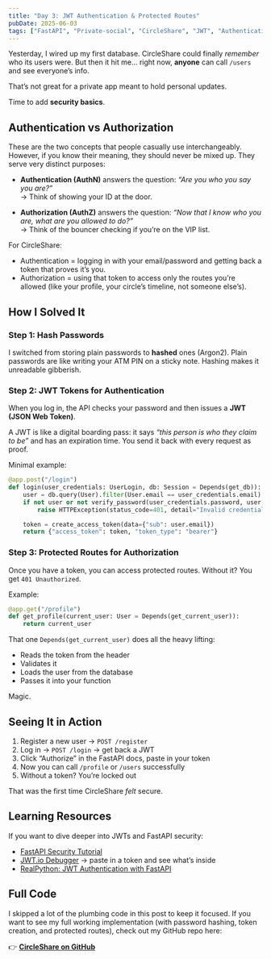 ```yaml
---
title: "Day 3: JWT Authentication & Protected Routes"
pubDate: 2025-06-03
tags: ["FastAPI", "Private-social", "CircleShare", "JWT", "Authentication", "Authorization"]
---
```


Yesterday, I wired up my first database. CircleShare could finally *remember* who its users were. But then it hit me... right now, **anyone** can call `/users` and see everyone’s info.  

That’s not great for a private app meant to hold personal updates.  

Time to add **security basics**.  


## Authentication vs Authorization  

These are the two concepts that people casually use interchangeably. However, if you know their meaning, they should never be mixed up. They serve very distinct purposes:  
- **Authentication (AuthN)** answers the question:
 *“Are you who you say you are?”*  
  → Think of showing your ID at the door.  

- **Authorization (AuthZ)** answers the question: *“Now that I know who you are, what are you allowed to do?”*  
  → Think of the bouncer checking if you’re on the VIP list.  

For CircleShare:  
- Authentication = logging in with your email/password and getting back a token that proves it’s you.  
- Authorization = using that token to access only the routes you’re allowed (like your profile, your circle’s timeline, not someone else’s).  


## How I Solved It  

### Step 1: Hash Passwords  
I switched from storing plain passwords to **hashed** ones (Argon2). Plain passwords are like writing your ATM PIN on a sticky note. Hashing makes it unreadable gibberish.  

### Step 2: JWT Tokens for Authentication  
When you log in, the API checks your password and then issues a **JWT (JSON Web Token)**.  

A JWT is like a digital boarding pass: it says *“this person is who they claim to be”* and has an expiration time. You send it back with every request as proof.  

Minimal example:  

```python
@app.post("/login")
def login(user_credentials: UserLogin, db: Session = Depends(get_db)):
    user = db.query(User).filter(User.email == user_credentials.email).first()
    if not user or not verify_password(user_credentials.password, user.hashed_password):
        raise HTTPException(status_code=401, detail="Invalid credentials")

    token = create_access_token(data={"sub": user.email})
    return {"access_token": token, "token_type": "bearer"}
```

### Step 3: Protected Routes for Authorization  
Once you have a token, you can access protected routes. Without it? You get `401 Unauthorized`.  

Example:  

```python
@app.get("/profile")
def get_profile(current_user: User = Depends(get_current_user)):
    return current_user
```

That one `Depends(get_current_user)` does all the heavy lifting:  
- Reads the token from the header  
- Validates it  
- Loads the user from the database  
- Passes it into your function  

Magic.  

## Seeing It in Action  

1. Register a new user → `POST /register`  
2. Log in → `POST /login` → get back a JWT  
3. Click “Authorize” in the FastAPI docs, paste in your token  
4. Now you can call `/profile` or `/users` successfully  
5. Without a token? You’re locked out  

That was the first time CircleShare *felt* secure.  


## Learning Resources  

If you want to dive deeper into JWTs and FastAPI security:  

- [FastAPI Security Tutorial](https://fastapi.tiangolo.com/tutorial/security/)  
- [JWT.io Debugger](https://jwt.io) → paste in a token and see what’s inside  
- [RealPython: JWT Authentication with FastAPI](https://realpython.com/token-based-authentication-with-fastapi/)  
## Full Code  

I skipped a lot of the plumbing code in this post to keep it focused. If you want to see my full working implementation (with password hashing, token creation, and protected routes), check out my GitHub repo here:  

👉 **[CircleShare on GitHub](https://github.com/yourusername/circleshare)**  

